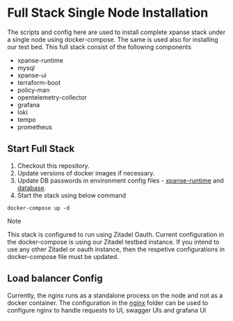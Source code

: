 # Full Stack Single Node Installation

The scripts and config here are used to install complete xpanse stack under a single node using docker-compose. The same
is used also for installing our test bed. This full stack consist of the following components

- xpanse-runtime
- mysql
- xpanse-ui
- terraform-boot
- policy-man
- opentelemetry-collector
- grafana
- loki
- tempo
- prometheus

## Start Full Stack

1. Checkout this repository.
2. Update versions of docker images if necessary.
3. Update DB passwords in environment config files - [xpanse-runtime](.xpanse.env) and [database](.mysql.db.env).
4. Start the stack using below command

```shell
docker-compose up -d
```

> [!NOTE]
> This stack is configured to run using Zitadel Oauth. Current configuration in the docker-compose is using our
> Zitadel testbed instance. If you intend to use any other Zitadel or oauth instance, then the respetive configurations
> in docker-compose file must be updated.

## Load balancer Config

Currently, the nginx runs as a standalone process on the node and not as a docker container.
The configuration in the [nginx](nginx) folder can be used to configure nginx to handle requests to UI, swagger UIs and
grafana UI
